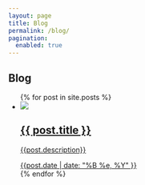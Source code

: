 ```yaml
---
layout: page
title: Blog
permalink: /blog/
pagination:
  enabled: true
---
```


<h2 class="list-title">Blog</h2>

<ul class="blog-list">
	{% for post in site.posts %}
		<a href="{{ site.baseurl }}{{ post.url }}">
		  	<li>
		  		<div class="card">
		  			<img src="{{ site.baseurl }}/{{ post.image }}">
		  			<div class="card-copy">
						<h2>{{ post.title }}</h2>
						<p>{{post.description}}</p>
						<span class="date">{{post.date | date: "%B %e, %Y" }}</span>
					</div>
				</div>
		  	</li>
	  	</a>
  	{% endfor %}
	<!--{% for post in paginator.posts %}
		<a href="{{ site.baseurl }}{{ post.url }}">
		  	<li>
		  		<div class="card">
		  			<img src="{{ site.baseurl }}/{{ post.image }}">
		  			<div class="card-copy">
						<h2>{{ post.title }}</h2>
						<p>{{post.description}}</p>
						<span class="date">{{post.date | date: "%B %e, %Y" }}</span>
					</div>
				</div>
		  	</li>
	  	</a>
	{% endfor %}-->
	<!-- Pagination links -->
	<!--<div class="pagination">
	  	{% if paginator.previous_page %}
	    	<a href="{{ paginator.previous_page_path }}" class="previous">Previous</a>
	  	{% else %}
	  		<span class="previous off">Previous</span>
	  	{% endif %}
	  	{% if paginator.next_page %}<a href="{{ paginator.next_page_path }}" class="next">Next</a>
		{% else %}
	    	<span class="next off">Next</span>
	  	{% endif %}
	</div>-->
</ul>
